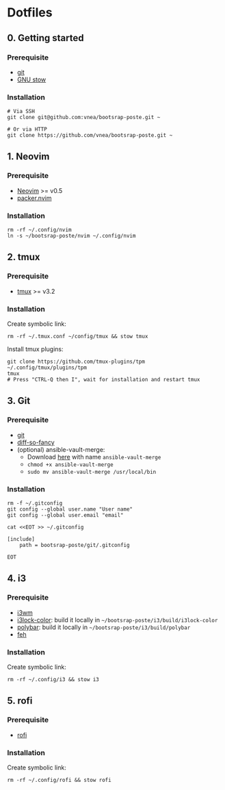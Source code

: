 # Dotfiles

## 0. Getting started

### Prerequisite

* [git](https://git-scm.com/)
* [GNU stow](https://www.gnu.org/software/stow/)

### Installation

```shell
# Via SSH
git clone git@github.com:vnea/bootsrap-poste.git ~

# Or via HTTP
git clone https://github.com/vnea/bootsrap-poste.git ~
```

## 1. Neovim

### Prerequisite

* [Neovim](https://neovim.io/) >= v0.5
* [packer.nvim](https://github.com/wbthomason/packer.nvim)

### Installation

```shell
rm -rf ~/.config/nvim
ln -s ~/bootsrap-poste/nvim ~/.config/nvim
```

## 2. tmux

### Prerequisite

* [tmux](https://github.com/tmux/tmux) >= v3.2

### Installation

Create symbolic link:

```shell
rm -rf ~/.tmux.conf ~/config/tmux && stow tmux
```

Install tmux plugins:

```shell
git clone https://github.com/tmux-plugins/tpm ~/.config/tmux/plugins/tpm
tmux
# Press "CTRL-Q then I", wait for installation and restart tmux
```

## 3. Git

### Prerequisite

* [git](https://git-scm.com/)
* [diff-so-fancy](https://github.com/so-fancy/diff-so-fancy)
* (optional) ansible-vault-merge:
    * Download [here](https://raw.githubusercontent.com/building5/ansible-vault-tools/master/ansible-vault-merge.sh)
      with name `ansible-vault-merge`
    * ```chmod +x ansible-vault-merge```
    * ```sudo mv ansible-vault-merge /usr/local/bin```

### Installation

```shell
rm -f ~/.gitconfig
git config --global user.name "User name"
git config --global user.email "email"

cat <<EOT >> ~/.gitconfig

[include]
    path = bootsrap-poste/git/.gitconfig

EOT
```

## 4. i3

### Prerequisite

* [i3wm](https://i3wm.org/)
* [i3lock-color](https://github.com/Raymo111/i3lock-color): build it locally in `~/bootsrap-poste/i3/build/i3lock-color`
* [polybar](https://github.com/polybar/polybar): build it locally in `~/bootsrap-poste/i3/build/polybar`
* [feh](https://feh.finalrewind.org/)

### Installation

Create symbolic link:

```shell
rm -rf ~/.config/i3 && stow i3
```

## 5. rofi

### Prerequisite

* [rofi](https://github.com/davatorium/rofi)

### Installation

Create symbolic link:

```shell
rm -rf ~/.config/rofi && stow rofi
```
